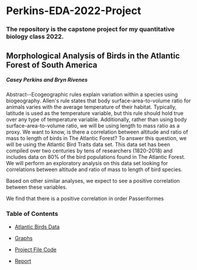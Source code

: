 # Perkins-EDA-2022-Project

### The repository is the capstone project for my quantitative biology class 2022.

## Morphological Analysis of Birds in the Atlantic Forest of South America

##### Casey Perkins and Bryn Rivenes

Abstract--Ecogeographic rules explain variation within a species using biogeography. Allen's rule states that body surface-area-to-volume ratio for animals varies with the average temperature of their habitat. Typically, latitude is used as the temperature variable, but this rule should hold true over any type of temperature variable. Additionally, rather than using body surface-area-to-volume ratio, we will be using length to mass ratio as a proxy. We want to know, is there a correlation between altitude and ratio of mass to length of birds in The Atlantic Forest? To answer this question, we will be using the Atlantic Bird Traits data set. This data set has been compiled over two centuries by tens of researchers (1820-2018) and includes data on 80% of the bird populations found in The Atlantic Forest. We will perform an exploratory analysis on this data set looking for correlations between altitude and ratio of mass to length of bird species.

Based on other similar analyses, we expect to see a positive correlation between these variables.

We find that there is a positive correlation in order Passeriformes

### Table of Contents

-   [Atlantic Birds Data](bird_data)

-   [Graphs](graphs)

-   [Project File Code](Project%20File.R)

-   [Report](Report.Rmd)
